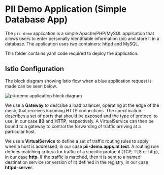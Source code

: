 # PII Demo Application (Simple Database App)

The `pii-demo` application is a simple Apache/PHP/MySQL application that allows users to enter personally identifiable information (pii) and store it in a database. The application uses two containers: httpd and MySQL.

This folder contains yaml code required to deploy the application.

## Istio Configuration

The block diagram showing Istio flow when a blue application request is made can be seen below.

![pii-demo application block diagram](../docs/pii-demo-istio-block-diagram-single.png)

We use a **Gateway** to describe a load balancer, operating at the edge of the mesh, that receives incoming HTTP connections. The specification describes a set of ports that should be exposed and the type of protocol to use, in our case **80** and **HTTP**, respectively. A VirtualService can then be bound to a gateway to control the forwarding of traffic arriving at a particular host.

We use a **VirtualService** to define a set of traffic routing rules to apply when a host is addressed, in our case **pii-demo.apps.hl.test**. A routing rule defines matching criteria for traffic of a specific protocol (TCP, TLS or http), in our case **http**. If the traffic is matched, then it is sent to a named destination service (or version of it) defined in the registry, in our case **httpd-server**.